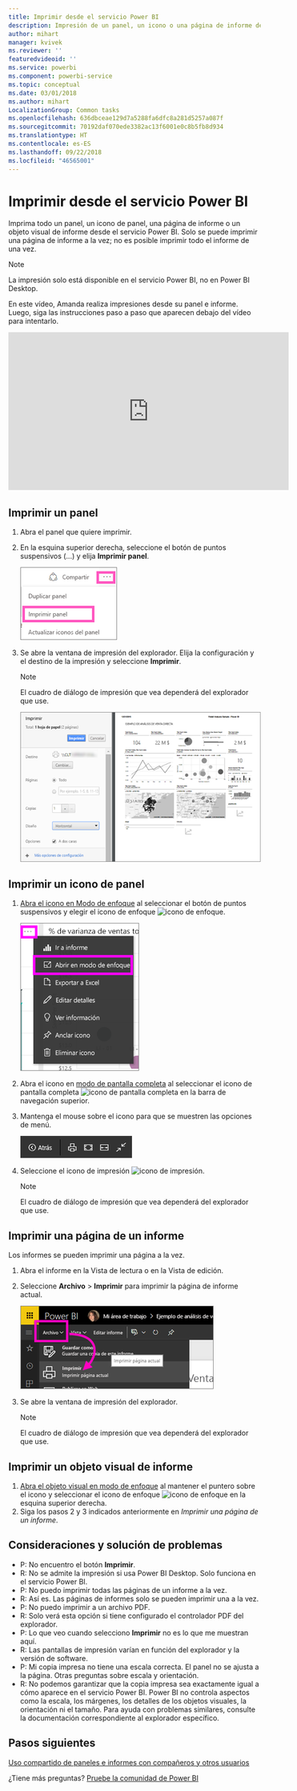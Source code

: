 ```yaml
---
title: Imprimir desde el servicio Power BI
description: Impresión de un panel, un icono o una página de informe desde Power BI.
author: mihart
manager: kvivek
ms.reviewer: ''
featuredvideoid: ''
ms.service: powerbi
ms.component: powerbi-service
ms.topic: conceptual
ms.date: 03/01/2018
ms.author: mihart
LocalizationGroup: Common tasks
ms.openlocfilehash: 636dbceae129d7a5288fa6dfc8a281d5257a087f
ms.sourcegitcommit: 70192daf070ede3382ac13f6001e0c8b5fb8d934
ms.translationtype: HT
ms.contentlocale: es-ES
ms.lasthandoff: 09/22/2018
ms.locfileid: "46565001"
---
```

# <a name="printing-from-power-bi-service"></a>Imprimir desde el servicio Power BI
Imprima todo un panel, un icono de panel, una página de informe o un objeto visual de informe desde el servicio Power BI. Solo se puede imprimir una página de informe a la vez; no es posible imprimir todo el informe de una vez.

> [!NOTE]
> La impresión solo está disponible en el servicio Power BI, no en Power BI Desktop.
> 
> 

En este vídeo, Amanda realiza impresiones desde su panel e informe. Luego, siga las instrucciones paso a paso que aparecen debajo del vídeo para intentarlo.

<iframe width="560" height="315" src="https://www.youtube.com/embed/jtlLGRKBvXY" frameborder="0" allowfullscreen></iframe>

## <a name="print-a-dashboard"></a>Imprimir un panel
1. Abra el panel que quiere imprimir.
2. En la esquina superior derecha, seleccione el botón de puntos suspensivos (...) y elija **Imprimir panel**.
   
    ![Opción de impresión de panel](./media/end-user-print/pbi_print_dash_ellipses.png)
3. Se abre la ventana de impresión del explorador. Elija la configuración y el destino de la impresión y seleccione **Imprimir**.
   
   > [!NOTE]
   > El cuadro de diálogo de impresión que vea dependerá del explorador que use.
   > 
   
    ![Cuadro de diálogo de impresión](./media/end-user-print/pbi_print_dash_new2.png)

## <a name="print-a-dashboard-tile"></a>Imprimir un icono de panel
1. [Abra el icono en Modo de enfoque](end-user-focus.md) al seleccionar el botón de puntos suspensivos y elegir el icono de enfoque ![icono de enfoque](./media/end-user-print/power-bi-focus-icon.png).
   
    ![Menú del botón de puntos suspensivos](./media/end-user-print/menu-options.png)
2. Abra el icono en [modo de pantalla completa](../service-fullscreen-mode.md) al seleccionar el icono de pantalla completa ![icono de pantalla completa](./media/end-user-print/power-bi-full-screen-icon.png) en la barra de navegación superior.
3. Mantenga el mouse sobre el icono para que se muestren las opciones de menú.
   
    ![Menú de opciones de pantalla completa](./media/end-user-print/menu-options-new.png)
4. Seleccione el icono de impresión ![icono de impresión](./media/end-user-print/print-icon.png).     
   
   > [!NOTE]
   > El cuadro de diálogo de impresión que vea dependerá del explorador que use.
   > 
   > 

## <a name="print-a-report-page"></a>Imprimir una página de un informe
Los informes se pueden imprimir una página a la vez.

1. Abra el informe en la Vista de lectura o en la Vista de edición.
2. Seleccione **Archivo** > **Imprimir** para imprimir la página de informe actual.
   
    ![Menú Archivo de Power BI](./media/end-user-print/power-bi-print.png)
3. Se abre la ventana de impresión del explorador.
   
   > [!NOTE]
   > El cuadro de diálogo de impresión que vea dependerá del explorador que use.
   > 
   > 

## <a name="print-a-report-visual"></a>Imprimir un objeto visual de informe
1. [Abra el objeto visual en modo de enfoque](end-user-focus.md) al mantener el puntero sobre el icono y seleccionar el icono de enfoque ![icono de enfoque](./media/end-user-print/power-bi-focus-icon.png) en la esquina superior derecha.
2. Siga los pasos 2 y 3 indicados anteriormente en *Imprimir una página de un informe*.

## <a name="considerations-and-troubleshooting"></a>Consideraciones y solución de problemas
* P: No encuentro el botón **Imprimir**.    
* R: No se admite la impresión si usa Power BI Desktop.  Solo funciona en el servicio Power BI.
* P: No puedo imprimir todas las páginas de un informe a la vez.    
* R: Así es. Las páginas de informes solo se pueden imprimir una a la vez.
* P: No puedo imprimir a un archivo PDF.    
* R: Solo verá esta opción si tiene configurado el controlador PDF del explorador.    
* P: Lo que veo cuando selecciono **Imprimir** no es lo que me muestran aquí.    
* R: Las pantallas de impresión varían en función del explorador y la versión de software.
* P: Mi copia impresa no tiene una escala correcta.  El panel no se ajusta a la página. Otras preguntas sobre escala y orientación.    
* R: No podemos garantizar que la copia impresa sea exactamente igual a cómo aparece en el servicio Power BI. Power BI no controla aspectos como la escala, los márgenes, los detalles de los objetos visuales, la orientación ni el tamaño. Para ayuda con problemas similares, consulte la documentación correspondiente al explorador específico.      

## <a name="next-steps"></a>Pasos siguientes
[Uso compartido de paneles e informes con compañeros y otros usuarios](../service-share-dashboards.md)

¿Tiene más preguntas? [Pruebe la comunidad de Power BI](http://community.powerbi.com/)

